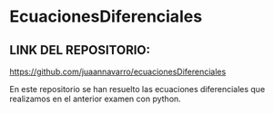 # EcuacionesDiferenciales

## LINK DEL REPOSITORIO:

https://github.com/juaannavarro/ecuacionesDiferenciales

En este repositorio se han resuelto las ecuaciones diferenciales que realizamos en el anterior examen con python.
